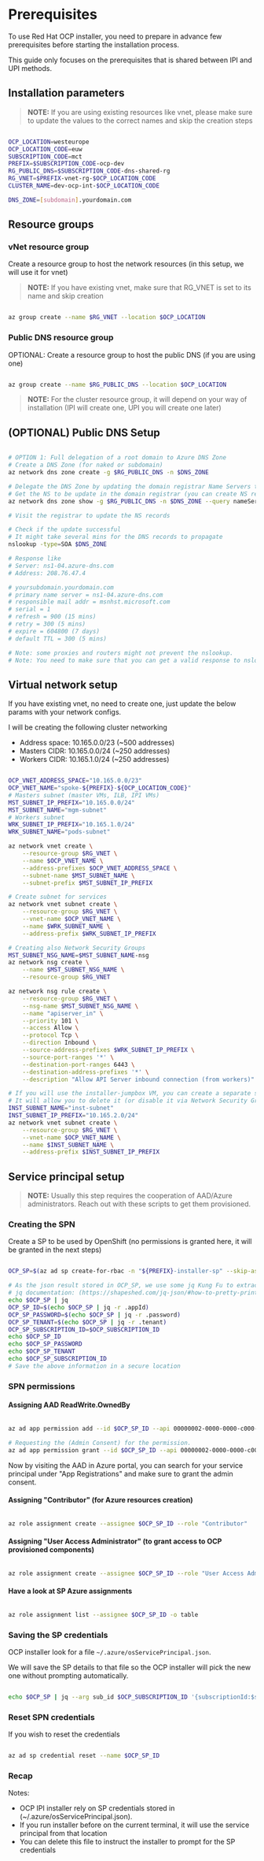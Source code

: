 # Prerequisites

To use Red Hat OCP installer, you need to prepare in advance few prerequisites before starting the installation process.

This guide only focuses on the prerequisites that is shared between IPI and UPI methods.

## Installation parameters

>**NOTE:** If you are using existing resources like vnet, please make sure to update the values to the correct names and skip the creation steps

```bash

OCP_LOCATION=westeurope
OCP_LOCATION_CODE=euw
SUBSCRIPTION_CODE=mct
PREFIX=$SUBSCRIPTION_CODE-ocp-dev
RG_PUBLIC_DNS=$SUBSCRIPTION_CODE-dns-shared-rg
RG_VNET=$PREFIX-vnet-rg-$OCP_LOCATION_CODE
CLUSTER_NAME=dev-ocp-int-$OCP_LOCATION_CODE

DNS_ZONE=[subdomain].yourdomain.com

```

## Resource groups

### vNet resource group

Create a resource group to host the network resources (in this setup, we will use it for vnet)

>**NOTE:** If you have existing vnet, make sure that RG_VNET is set to its name and skip creation

```bash

az group create --name $RG_VNET --location $OCP_LOCATION

```

### Public DNS resource group

OPTIONAL: Create a resource group to host the public DNS (if you are using one)

```bash

az group create --name $RG_PUBLIC_DNS --location $OCP_LOCATION

```

>**NOTE:** For the cluster resource group, it will depend on your way of installation (IPI will create one, UPI you will create one later)

## (OPTIONAL) Public DNS Setup

```bash

# OPTION 1: Full delegation of a root domain to Azure DNS Zone
# Create a DNS Zone (for naked or subdomain)
az network dns zone create -g $RG_PUBLIC_DNS -n $DNS_ZONE

# Delegate the DNS Zone by updating the domain registrar Name Servers to point at Azure DNS Zone Name Servers
# Get the NS to be update in the domain registrar (you can create NS records for the naked-domain (@) or subdomain)
az network dns zone show -g $RG_PUBLIC_DNS -n $DNS_ZONE --query nameServers -o table

# Visit the registrar to update the NS records

# Check if the update successful
# It might take several mins for the DNS records to propagate
nslookup -type=SOA $DNS_ZONE

# Response like
# Server: ns1-04.azure-dns.com
# Address: 208.76.47.4

# yoursubdomain.yourdomain.com
# primary name server = ns1-04.azure-dns.com
# responsible mail addr = msnhst.microsoft.com
# serial = 1
# refresh = 900 (15 mins)
# retry = 300 (5 mins)
# expire = 604800 (7 days)
# default TTL = 300 (5 mins)

# Note: some proxies and routers might not prevent the nslookup. 
# Note: You need to make sure that you can get a valid response to nslookup before you proceed.

```

## Virtual network setup

If you have existing vnet, no need to create one, just update the below params with your network configs.

I will be creating the following cluster networking
- Address space: 10.165.0.0/23 (~500 addresses)
- Masters CIDR: 10.165.0.0/24 (~250 addresses)
- Workers CIDR: 10.165.1.0/24 (~250 addresses)

```bash

OCP_VNET_ADDRESS_SPACE="10.165.0.0/23"
OCP_VNET_NAME="spoke-${PREFIX}-${OCP_LOCATION_CODE}"
# Masters subnet (master VMs, ILB, IPI VMs)
MST_SUBNET_IP_PREFIX="10.165.0.0/24"
MST_SUBNET_NAME="mgm-subnet"
# Workers subnet
WRK_SUBNET_IP_PREFIX="10.165.1.0/24"
WRK_SUBNET_NAME="pods-subnet"

az network vnet create \
    --resource-group $RG_VNET \
    --name $OCP_VNET_NAME \
    --address-prefixes $OCP_VNET_ADDRESS_SPACE \
    --subnet-name $MST_SUBNET_NAME \
    --subnet-prefix $MST_SUBNET_IP_PREFIX

# Create subnet for services
az network vnet subnet create \
    --resource-group $RG_VNET \
    --vnet-name $OCP_VNET_NAME \
    --name $WRK_SUBNET_NAME \
    --address-prefix $WRK_SUBNET_IP_PREFIX

# Creating also Network Security Groups
MST_SUBNET_NSG_NAME=$MST_SUBNET_NAME-nsg
az network nsg create \
    --name $MST_SUBNET_NSG_NAME \
    --resource-group $RG_VNET

az network nsg rule create \
    --resource-group $RG_VNET \
    --nsg-name $MST_SUBNET_NSG_NAME \
    --name "apiserver_in" \
    --priority 101 \
    --access Allow \
    --protocol Tcp \
    --direction Inbound \
    --source-address-prefixes $WRK_SUBNET_IP_PREFIX \
    --source-port-ranges '*' \
    --destination-port-ranges 6443 \
    --destination-address-prefixes '*' \
    --description "Allow API Server inbound connection (from workers)"

# If you will use the installer-jumpbox VM, you can create a separate subnet for it
# It will allow you to delete it (or disable it via Network Security Groups after the cluster provisions)
INST_SUBNET_NAME="inst-subnet"
INST_SUBNET_IP_PREFIX="10.165.2.0/24"
az network vnet subnet create \
    --resource-group $RG_VNET \
    --vnet-name $OCP_VNET_NAME \
    --name $INST_SUBNET_NAME \
    --address-prefix $INST_SUBNET_IP_PREFIX

```

## Service principal setup

>**NOTE:** Usually this step requires the cooperation of AAD/Azure administrators. Reach out with these scripts to get them provisioned.

### Creating the SPN

Create a SP to be used by OpenShift (no permissions is granted here, it will be granted in the next steps)

```bash

OCP_SP=$(az ad sp create-for-rbac -n "${PREFIX}-installer-sp" --skip-assignment)

# As the json result stored in OCP_SP, we use some jq Kung Fu to extract the values 
# jq documentation: (https://shapeshed.com/jq-json/#how-to-pretty-print-json)
echo $OCP_SP | jq
OCP_SP_ID=$(echo $OCP_SP | jq -r .appId)
OCP_SP_PASSWORD=$(echo $OCP_SP | jq -r .password)
OCP_SP_TENANT=$(echo $OCP_SP | jq -r .tenant)
OCP_SP_SUBSCRIPTION_ID=$OCP_SUBSCRIPTION_ID
echo $OCP_SP_ID
echo $OCP_SP_PASSWORD
echo $OCP_SP_TENANT
echo $OCP_SP_SUBSCRIPTION_ID
# Save the above information in a secure location

```

### SPN permissions

#### Assigning AAD ReadWrite.OwnedBy

```bash

az ad app permission add --id $OCP_SP_ID --api 00000002-0000-0000-c000-000000000000 --api-permissions 824c81eb-e3f8-4ee6-8f6d-de7f50d565b7=Role

# Requesting the (Admin Consent) for the permission.
az ad app permission grant --id $OCP_SP_ID --api 00000002-0000-0000-c000-000000000000

```

Now by visiting the AAD in Azure portal, you can search for your service principal under "App Registrations" and make sure to grant the admin consent.

#### Assigning "Contributor" (for Azure resources creation) 

```bash

az role assignment create --assignee $OCP_SP_ID --role "Contributor"

```

#### Assigning "User Access Administrator" (to grant access to OCP provisioned components)

```bash

az role assignment create --assignee $OCP_SP_ID --role "User Access Administrator"

```

#### Have a look at SP Azure assignments

```bash

az role assignment list --assignee $OCP_SP_ID -o table

```

### Saving the SP credentials

OCP installer look for a file ```~/.azure/osServicePrincipal.json```.

We will save the SP details to that file so the OCP installer will pick the new one without prompting automatically.

```bash

echo $OCP_SP | jq --arg sub_id $OCP_SUBSCRIPTION_ID '{subscriptionId:$sub_id,clientId:.appId, clientSecret:.password,tenantId:.tenant}' > ~/.azure/osServicePrincipal.json

```

### Reset SPN credentials

If you wish to reset the credentials

```bash

az ad sp credential reset --name $OCP_SP_ID

```

### Recap

Notes: 
- OCP IPI installer rely on SP credentials stored in (~/.azure/osServicePrincipal.json). 
- If you run installer before on the current terminal, it will use the service principal from that location
- You can delete this file to instruct the installer to prompt for the SP credentials
